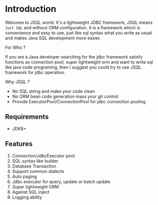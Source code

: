 # Introduction

Welcome to JSQL world. It's a lightweight JDBC framework, JSQL means `Just SQL` and without ORM configuration.
It is a framework which is convenience and easy to use, just like sql syntax what you write as usual and 
makes Java SQL development more easier.

For Who ?

If you are a Java developer searching for the jdbc framework satisfy functions as connection pool, super lightweight orm
and want to write sql like java code programing, then I suggest you could try to use JSQL framework for jdbc operation.

Why JSQL ?
- No SQL string and make your code clean
- No ORM bean code generation mass your git control
- Provide ExecutorPool/ConnectionPool for jdbc connection pooling

## Requirements

- JDK8+

## Features

1. Connection/JdbcExecutor pool
2. SQL syntax like builder
3. Database Transaction
4. Support common dialects
5. Auto paging
6. Jdbc executor for query, update or batch update
7. Super lightweight ORM
8. Against SQL inject
9. Logging ability